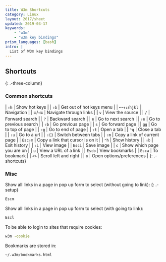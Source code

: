 ```yaml
---
title: W3m Shortcuts
category: Linux
layout: 2017/sheet
updated: 2019-03-17
keywords:
    - "w3m"
    - "w3m key bindings"
prism_languages: [bash]
intro: |
  List of W3m key bindings 
---
```


Shortcuts
---------
{: .-three-column}

### Common shortcuts

| `⇧h` | Show hot keys |
| `⇧b` | Get out of hot keys menu |
| `←→↑↓`/`hjkl` | Navigation |
| `⭾`/`⇧⭾` | Navigate through links |
| `v` | View the source |
| `/` | Forward search |
| `?` | Backward search |
| `n` | Go to next search |
| `⇧n` | Go to previous search |
| `⇧b` | Go previous page |
| `s` | Go forward page |
| `gg` | Go to top of page |
| `⇧g` | Go to end of page |
| `⇧t` | Open a tab |
| `⌃q` | Close a tab |
| `⇧u` | Go to a url |
| `⇧{}` | Switch between tabs |
| `⇧m` | Copy a link of current page |
| `Esc⇧m` | Copy a link that cursor is on it |
| `⌃h` | Show history |
| `⇧b` | Exit history |
| `⇧i` | View image |
| `Esci` | Save image |
| `c` | Show which page you are on |
| `u` | View a URL of a link |
| `Escb` | View bookmarks |
| `Esca` | To bookmark |
| `<>` | Scroll left and right |
| `o` | Open options/preferences |
{: .-shortcuts}

### Misc

Show all links in a page in pop up form to select (without going to link):
{: .-setup}

```bash
Escm
```

Show all links in a page in pop up form to select (with going to link): 

```bash
Escl
```

To be able to login to sites that require cookies:

```bash
w3m -cookie
```

Bookmarks are stored in:

```bash
~/.w3m/bookmarks.html
```